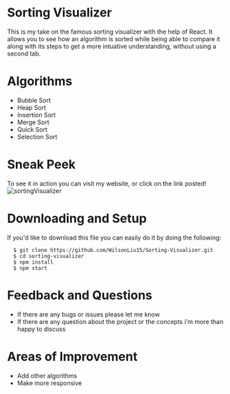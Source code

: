Sorting Visualizer 
==================
This is my take on the famous sorting visualizer with the help of React. It allows you to see how an algorithm is sorted while being able to compare it along with its
steps to get a more intuative understanding, without using a second tab. 

Algorithms 
=================
* Bubble Sort
* Heap Sort
* Insertion Sort
* Merge Sort
* Quick Sort 
* Selection Sort 

Sneak Peek 
===
To see it in action you can visit my website, or click on the link posted! 
![sortingVisualizer](https://user-images.githubusercontent.com/68487472/119417575-1fea6900-bcc4-11eb-983d-3f26f1f9bd5d.png)


Downloading and Setup 
========================
If you'd like to download this file you can easily do it by doing the following: 

      $ git clone https://github.com/WilsonLiu15/Sorting-Visualizer.git
      $ cd sorting-visualizer
      $ npm install
      $ npm start
      
Feedback and Questions
=======================
* If there are any bugs or issues please let me know
* If there are any question about the project or the concepts i'm more than happy to discuss


Areas of Improvement 
====================
* Add other algorithms 
* Make more responsive
